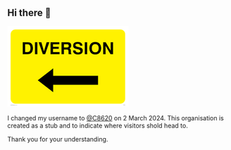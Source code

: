## Hi there 👋

![←DIVERSION](https://raw.githubusercontent.com/c86-moe/.github/main/Diversion.png)

I changed my username to [@C8620](https://github.com/C8620) on 2 March 2024. This organisation is created as a stub and to indicate where visitors shold head to.

Thank you for your understanding.
